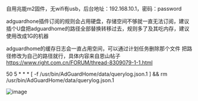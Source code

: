 自用兆能m2固件，无wifi有usb，后台地址：192.168.10.1，密码：password

adguardhone插件订阅的规则会占用硬盘，存储空间不够就一直无法订阅，建议插个U盘把adguardhome的路径全部替换转移过去，规则多了及其吃内存，建议使用改成1G的机器

adguardhome的缓存日志会一直占用空间，可以通过计划任务删除那个文件  把路径修改为自己的路径就行，具体内容来自恩山帖子 https://www.right.com.cn/FORUM/thread-8309079-1-1.html

50 5 * * * [ -f /usr/bin/AdGuardHome/data/querylog.json.1 ] && rm /usr/bin/AdGuardHome/data/querylog.json.1   

![image](https://github.com/lfsakura0/Actions-ipq6000-mt798x-openwrt/assets/135017778/bd331458-57bf-4c5d-b19b-0937c2746ccf)
